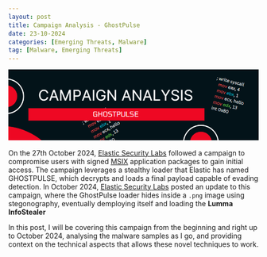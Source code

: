 ```yaml
---
layout: post
title: Campaign Analysis - GhostPulse
date: 23-10-2024
categories: [Emerging Threats, Malware]
tag: [Malware, Emerging Threats]
---
```


![Banner ghostpulse](assets/images/blogs/ghostpulse/Banner-ghostpulse.png)

On the 27th October 2024, [Elastic Security Labs](https://www.elastic.co/security-labs/ghostpulse-haunts-victims-using-defense-evasion-bag-o-tricks#stage-2) followed a campaign to compromise users with signed [MSIX](https://learn.microsoft.com/en-us/windows/msix/overview) application packages to gain initial access. The campaign leverages a stealthy loader that Elastic has named GHOSTPULSE, which decrypts and loads a final payload capable of evading detection. In October 2024, [Elastic Security Labs]() posted an update to this campaign, where the GhostPulse loader hides inside a `.png` image using stegonography, eventually demploying itself and loading the **Lumma InfoStealer**

In this post, I will be covering this campaign from the beginning and right up to October 2024, analysing the malware samples as I go, and providing context on the technical aspects that allows these novel techniques to work.